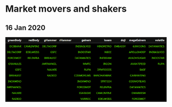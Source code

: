 # Market movers and shakers
## 16 Jan 2020

![16 Jan 2020](https://github.com/bananapy/bananapy.github.io/raw/master/daily/16Jan2020.png)
